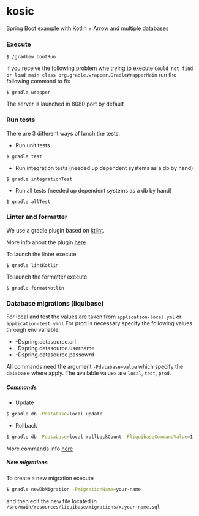 # kosic
Spring Boot example with Kotlin + Arrow and multiple databases


### Execute

```$xslt
$ /gradlew bootRun
```
if you receive the following problem whe trying to execute 
`Could not find or load main class org.gradle.wrapper.GradleWrapperMain`
run the following command to fix
```$xslt
$ gradle wrapper
```
The server is launched in 8080 port by default

### Run tests

There are 3 different ways of lunch the tests:

- Run unit tests
```$xslt
$ gradle test
```

- Run integration tests (needed up dependent systems as a db by hand)
```$xslt
$ gradle integrationTest
```

- Run all tests (needed up dependent systems as a db by hand)
```$xslt
$ gradle allTest
```

### Linter and formatter
We use a gradle plugin based on [ktlint](https://ktlint.github.io).

More info about the plugin [here](https://github.com/jeremymailen/kotlinter-gradle)

To launch the linter execute
```$xslt
$ gradle lintKotlin
```

To launch the formatter execute
```$xslt
$ gradle formatKotlin
```

### Database migrations (liquibase)
For local and test the values are taken from `application-local.yml` or `application-test.ymnl`
For prod is necessary specify the following values through env variable:
- -Dspring.datasource.url
- -Dspring.datasource.username
- -Dspring.datasource.passowrd

All commands need the argument `-Pdatabase=value` which specify the database where apply. 
The available values are `local`, `test`, `prod`.

##### Commands
- Update
```bash
$ gradle db -Pdatabase=local update
```

- Rollback
```bash
$ gradle db -Pdatabase=local rollbackCount -PliquibaseCommandValue=1
```


More commands info [here](http://www.liquibase.org/documentation/command_line.html)


##### New migrations
To create a new migration execute
```bash
$ gradle newDbMigration -PmigrationName=your-name
```
and then edit the new file located in `/src/main/resources/liquibase/migrations/x.your-name.sql`





